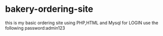 # bakery-ordering-site
this is my basic ordering site using PHP,HTML and Mysql
for LOGIN use the following password:admin123
